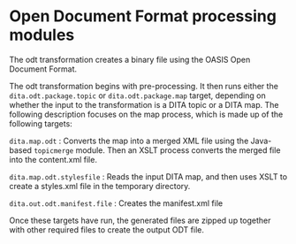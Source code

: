 # Open Document Format processing modules

The odt transformation creates a binary file using the OASIS Open Document Format.

The odt transformation begins with pre-processing. It then runs either the `dita.odt.package.topic` or `dita.odt.package.map` target, depending on whether the input to the transformation is a DITA topic or a DITA map. The following description focuses on the map process, which is made up of the following targets:

 `dita.map.odt`
 :   Converts the map into a merged XML file using the Java-based `topicmerge` module. Then an XSLT process converts the merged file into the content.xml file.

  `dita.map.odt.stylesfile`
 :   Reads the input DITA map, and then uses XSLT to create a styles.xml file in the temporary directory.

  `dita.out.odt.manifest.file`
 :   Creates the manifest.xml file

 Once these targets have run, the generated files are zipped up together with other required files to create the output ODT file.

